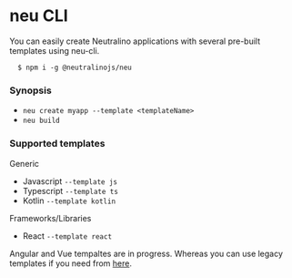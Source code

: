 # neu CLI

You can easily create Neutralino applications with several pre-built templates using neu-cli. 

```
  $ npm i -g @neutralinojs/neu
```

### Synopsis

- `neu create myapp --template <templateName>`
- `neu build`

### Supported templates

Generic

- Javascript `--template js`
- Typescript `--template ts`
- Kotlin `--template kotlin`

Frameworks/Libraries

- React `--template react`

Angular and Vue tempaltes are in progress. Whereas you can use legacy templates if you need from [here](https://github.com/neutralinojs?utf8=%E2%9C%93&q=template&type=&language=).
